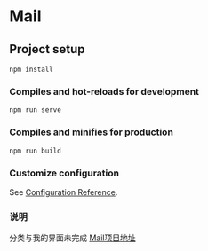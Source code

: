 # Mail

## Project setup
```
npm install
```

### Compiles and hot-reloads for development
```
npm run serve
```

### Compiles and minifies for production
```
npm run build
```

### Customize configuration
See [Configuration Reference](https://cli.vuejs.org/config/).

### 说明
分类与我的界面未完成
[Mail项目地址](http://6s.net579.com:22875/Mail/)